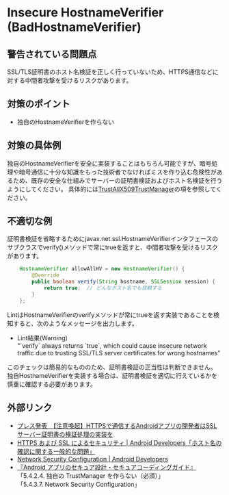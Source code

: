 # Insecure HostnameVerifier (BadHostnameVerifier)

## 警告されている問題点

SSL/TLS証明書のホスト名検証を正しく行っていないため、HTTPS通信などに対する中間者攻撃を受けるリスクがあります。

## 対策のポイント

- 独自のHostnameVerifierを作らない

## 対策の具体例

独自のHostnameVerifierを安全に実装することはもちろん可能ですが、暗号処理や暗号通信に十分な知識をもった技術者でなければミスを作り込む危険性があるため、既存の安全な仕組みでサーバーの証明書検証およびホスト名検証を行うようにしてください。
具体的には[TrustAllX509TrustManager](TrustAllX509TrustManager.md)の項を参照してください。

## 不適切な例

証明書検証を省略するためにjavax.net.ssl.HostnameVerifierインタフェースのサブクラスでverify()メソッドで常にtrueを返すと、中間者攻撃を受けるリスクがあります。

```java
    HostnameVerifier allowAllHV = new HostnameVerifier() {
        @Override
        public boolean verify(String hostname, SSLSession session) {
            return true;  // どんなホスト名でも信頼する
        }
    };
```

LintはHostnameVerifierのverifyメソッドが常にtrueを返す実装であることを検知すると、次のようなメッセージを出力します。

-   Lint結果(Warning)  
    "\`verify\` always returns \`true\`, which could cause insecure network traffic due to trusting SSL/TLS server certificates for wrong hostnames"

このチェックは簡易的なもののため、証明書検証の正当性は判断できません。
独自HostnameVerifierを実装する場合は、証明書検証を適切に行えているかを慎重に確認する必要があります。

## 外部リンク

-   [プレス発表　【注意喚起】HTTPSで通信するAndroidアプリの開発者はSSLサーバー証明書の検証処理の実装を][1]
-   [HTTPS および SSL によるセキュリティ | Android Developers「ホスト名の確認に関する一般的な問題」][2]
-   [Network Security Configuration | Android Developers][3]
-   [『Android アプリのセキュア設計・セキュアコーディングガイド』][4]  
    「5.4.2.4. 独自の TrustManager を作らない（必須）」  
    「5.4.3.7. Network Security Configuration」


[1]: https://www.ipa.go.jp/about/press/20140919\_1.html
[2]: https://developer.android.com/training/articles/security-ssl.html\#CommonHostnameProbs
[3]: https://developer.android.com/training/articles/security-config.html
[4]: https://www.jssec.org/dl/android\_securecoding.pdf
